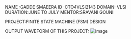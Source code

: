  NAME :GADDE SMAEERA
 ID :CTO4VLSI2143
 DOMAIN: VLSI
 DURATION:JUNE TO JULY
 MENTOR:SRAVANI GOUNI
 
 PROJECT:FINITE STATE MACHINE (FSM) DESIGN
 
 OUTPUT WAVEFORM OF THIS PROJECT:
![image](https://github.com/sameera9059/CODTECH--VLSI-TASK1/assets/174092019/a35c95a3-3ff6-41d1-91cd-205c554cdb00)
